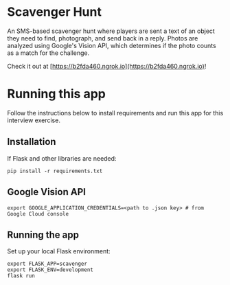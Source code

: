 # Scavenger Hunt

An SMS-based scavenger hunt where players are sent a text of an object they need to find, photograph, and send back in a reply. Photos are analyzed using Google's Vision API, which determines if the photo counts as a match for the challenge.

Check it out at [https://b2fda460.ngrok.io](https://b2fda460.ngrok.io)!

# Running this app

Follow the instructions below to install requirements and run this app for this interview exercise.

## Installation
If Flask and other libraries are needed: 
```
pip install -r requirements.txt
```

## Google Vision API
```
export GOOGLE_APPLICATION_CREDENTIALS=<path to .json key> # from Google Cloud console
```

## Running the app
Set up your local Flask environment:
```
export FLASK_APP=scavenger
export FLASK_ENV=development
flask run
```